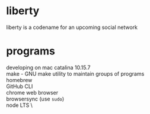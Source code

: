 # liberty
liberty is a codename for an upcoming social network

# programs
developing on mac catalina 10.15.7 \
make - GNU make utility to maintain groups of programs \
homebrew \
GitHub CLI \
chrome web browser \
browsersync (use ```sudo```) \
node LTS \

